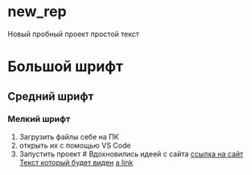 # new_rep
Новый пробный проект
простой текст
# Большой шрифт #
## Средний шрифт ##
### Мелкий шрифт ###
1. Загрузить файлы себе на ПК
2. открыть их с помощью VS Code
3. Запустить проект # 
Вдохновились идеей с сайта [ссылка на сайт](https://www.google.ru/maps)
[Текст который будет виден](https://www.google.ru/maps)
[a link](https://github.com/user/repo/blob/branch/other_file.md)
